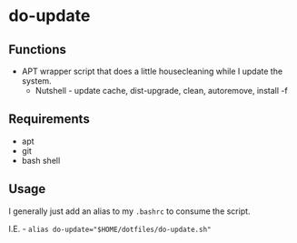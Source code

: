 # do-update

## Functions
* APT wrapper script that does a little housecleaning while I update the system.
  * Nutshell - update cache, dist-upgrade, clean, autoremove, install -f

## Requirements
* apt
* git
* bash shell

## Usage
I generally just add an alias to my `.bashrc` to consume the script.

I.E. - `alias do-update="$HOME/dotfiles/do-update.sh"`
